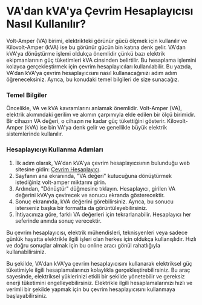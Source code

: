VA'dan kVA'ya Çevrim Hesaplayıcısı Nasıl Kullanılır?
====================================================

Volt-Amper (VA) birimi, elektrikteki görünür gücü ölçmek için kullanılır ve Kilovolt-Amper (kVA) ise bu görünür gücün bin katına denk gelir. VA'dan kVA'ya dönüştürme işlemi oldukça önemlidir çünkü bazı elektrik ekipmanlarının güç tüketimleri kVA cinsinden belirtilir. Bu hesaplama işlemini kolayca gerçekleştirmek için çevrim hesaplayıcıları kullanılabilir. Bu yazıda, VA'dan kVA'ya çevrim hesaplayıcısını nasıl kullanacağınızı adım adım öğreneceksiniz. Ayrıca, bu konudaki temel bilgileri de size sunacağız.

### Temel Bilgiler

Öncelikle, VA ve kVA kavramlarını anlamak önemlidir. Volt-Amper (VA), elektrik akımındaki gerilim ve akımın çarpımıyla elde edilen bir ölçü birimidir. Bir cihazın VA değeri, o cihazın ne kadar güç tükettiğini gösterir. Kilovolt-Amper (kVA) ise bin VA'ya denk gelir ve genellikle büyük elektrik sistemlerinde kullanılır.

### Hesaplayıcıyı Kullanma Adımları

1. İlk adım olarak, VA'dan kVA'ya çevrim hesaplayıcısının bulunduğu web sitesine gidin: [Çevrim Hesaplayıcı](https://www.onlinecalculatorsfree.com/tr/tools/volt-amps-to-kilowatts-amps-calculator.html).
2. Sayfanın ana ekranında, "VA değeri" kutucuğuna dönüştürmek istediğiniz volt-amper miktarını girin.
3. Ardından, "Dönüştür" düğmesine tıklayın. Hesaplayıcı, girilen VA değerini kVA'ya çevirecek ve sonucu ekranda gösterecektir.
4. Sonuç ekranında, kVA değerini görebilirsiniz. Ayrıca, bu sonucu isterseniz başka bir formatta da görüntüleyebilirsiniz.
5. İhtiyacınıza göre, farklı VA değerleri için tekrarlanabilir. Hesaplayıcı her seferinde anında sonuç verecektir.

Bu çevrim hesaplayıcısı, elektrik mühendisleri, teknisyenleri veya sadece günlük hayatta elektrikle ilgili işleri olan herkes için oldukça kullanışlıdır. Hızlı ve doğru sonuçlar almak için bu online aracı gönül rahatlığıyla kullanabilirsiniz.

Bu şekilde, VA'dan kVA'ya çevrim hesaplayıcısını kullanarak elektriksel güç tüketimiyle ilgili hesaplamalarınızı kolaylıkla gerçekleştirebilirsiniz. Bu araç sayesinde, elektriksel yüklerinizi etkili bir şekilde yönetebilir ve gereksiz enerji tüketimini engelleyebilirsiniz. Elektrikle ilgili hesaplamalarınızı hızlı ve verimli bir şekilde yapmak için bu çevrim hesaplayıcısını kullanmaya başlayabilirsiniz.